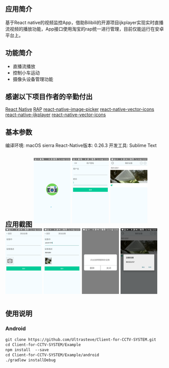 <h2>应用简介</h2>  
基于React native的视频监控App，借助Bilibili的开源项目ijkplayer实现实时直播流视频的播放功能，App接口使用淘宝的rap统一进行管理，目前仅能运行在安卓平台上。  
<h2>功能简介</h2>  
<ul>
    <li>直播流播放</li>
    <li>控制小车运动</li>
    <li>摄像头设备管理功能</li>
</ul>
<h2>感谢以下项目作者的辛勤付出</h2>  
<a href="https://github.com/facebook/react-native">React Native</a>  
<a href="http://rapapi.org/org/index.do">RAP</a>  
<a href="https://github.com/react-community/react-native-image-picker">react-native-image-picker</a>  
<a href="https://github.com/oblador/react-native-vector-icons">react-native-vector-icons</a>  
<a href="https://github.com/king6cong/react-native-ijkplayer">react-native-ijkplayer</a>  
<a href="https://github.com/oblador/react-native-vector-icons">react-native-vector-icons</a>  
<h2>基本参数</h2>  
编译环境: macOS sierra  
React-Native版本: 0.26.3  
开发工具: Sublime Text  
<h2>应用截图  
<img style="margin-bottom: 50px; zoom: 0.2; display: inline-block;" src="./img/splashView.png" />
<img style="margin-bottom: 50px; zoom: 0.2; display: inline-block;" src="./img/login.png" />
<img style="margin-bottom: 50px; zoom: 0.2; display: inline-block;" src="./img/InsPage.png" />
<img style="margin-bottom: 50px; zoom: 0.2; display: inline-block;" src="./img/addIns.png" />
<img style="margin-bottom: 50px; zoom: 0.2; display: inline-block;" src="./img/onaddIns.png" />
<img style="margin-bottom: 50px; zoom: 0.2; display: inline-block;" src="./img/deleteIns.png" />
<img style="margin-bottom: 50px; zoom: 0.2; display: inline-block;" src="./img/logout.png" />  
<h2>使用说明</h2>  
<h3>Android</h3>
  
    git clone https://github.com/Ultrasteve/Client-for-CCTV-SYSTEM.git
    cd Client-for-CCTV-SYSTEM/Example
    npm install  --save
    cd Client-for-CCTV-SYSTEM/Example/android
    ./gradlew installDebug
